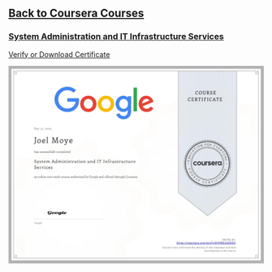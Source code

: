 ## [Back to Coursera Courses](/README.md)
### [System Administration and IT Infrastructure Services](https://www.coursera.org/learn/system-administration-it-infrastructure-services)
[Verify or Download Certificate](https://www.coursera.org/verify/KJ3JWE32ADK3)

![](KJ3JWE32ADK3.jpg)

